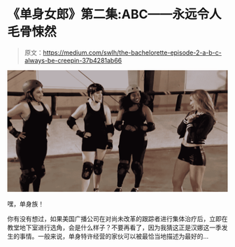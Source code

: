 # 《单身女郎》第二集:ABC——永远令人毛骨悚然

> 原文：<https://medium.com/swlh/the-bachelorette-episode-2-a-b-c-always-be-creepin-37b4281ab66>

![](img/dbf55df07c589655dc6798db15b6346d.png)

嘿，单身族！

你有没有想过，如果美国广播公司在对尚未改革的跟踪者进行集体治疗后，立即在教堂地下室进行选角，会是什么样子？不要再看了，因为我猜这正是汉娜这一季发生的事情。一般来说，单身特许经营的家伙可以被最恰当地描述为最好的…